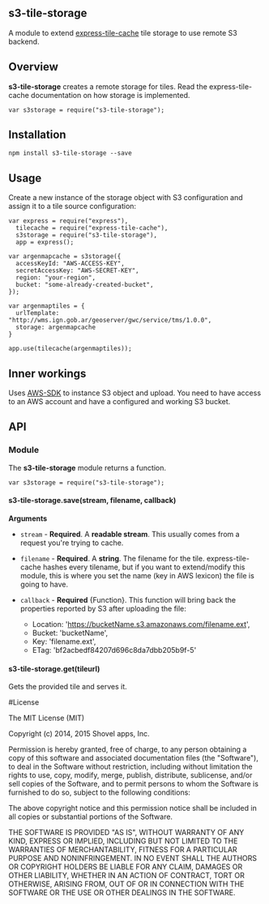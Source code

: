 ## s3-tile-storage
 
A module to extend [express-tile-cache](https://github.com/CGastrell/express-tile-cache) tile storage to use remote S3 backend. 


## Overview

**s3-tile-storage** creates a remote storage for tiles. Read the express-tile-cache documentation on how storage is implemented.

    
    var s3storage = require("s3-tile-storage");



## Installation 

    npm install s3-tile-storage --save

## Usage

Create a new instance of the storage object with S3 configuration and assign it to a tile source configuration:

    var express = require("express"),
      tilecache = require("express-tile-cache"),
      s3storage = require("s3-tile-storage"),
      app = express();

    var argenmapcache = s3storage({
      accessKeyId: "AWS-ACCESS-KEY",
      secretAccessKey: "AWS-SECRET-KEY",
      region: "your-region",
      bucket: "some-already-created-bucket",
    });

    var argenmaptiles = {
      urlTemplate: "http://wms.ign.gob.ar/geoserver/gwc/service/tms/1.0.0",
      storage: argenmapcache
    }

    app.use(tilecache(argenmaptiles));


## Inner workings

Uses [AWS-SDK](https://www.npmjs.com/package/aws-sdk) to instance S3 object and upload. You need to have access to an AWS account and have a configured and working S3 bucket.


## API

### Module

The **s3-tile-storage** module returns a function. 

    var s3storage = require("s3-tile-storage");

#### s3-tile-storage.save(stream, filename, callback)

**Arguments**

* `stream` - **Required**. A **readable stream**. This usually comes from a request you're trying to cache.

* `filename` - **Required**. A **string**. The filename for the tile. express-tile-cache hashes every tilename, but if you want to extend/modify this module, this is where you set the name (key in AWS lexicon) the file is going to have.

* `callback` - **Required** {Function}. This function will bring back the properties reported by S3 after uploading the file:

  * Location: 'https://bucketName.s3.amazonaws.com/filename.ext',
  * Bucket: 'bucketName',
  * Key: 'filename.ext',
  * ETag: 'bf2acbedf84207d696c8da7dbb205b9f-5'

#### s3-tile-storage.get(tileurl)

Gets the provided tile and serves it.


#License 

The MIT License (MIT)

Copyright (c) 2014, 2015 Shovel apps, Inc.

Permission is hereby granted, free of charge, to any person obtaining a copy
of this software and associated documentation files (the "Software"), to deal
in the Software without restriction, including without limitation the rights
to use, copy, modify, merge, publish, distribute, sublicense, and/or sell
copies of the Software, and to permit persons to whom the Software is
furnished to do so, subject to the following conditions:

The above copyright notice and this permission notice shall be included in all
copies or substantial portions of the Software.

THE SOFTWARE IS PROVIDED "AS IS", WITHOUT WARRANTY OF ANY KIND, EXPRESS OR
IMPLIED, INCLUDING BUT NOT LIMITED TO THE WARRANTIES OF MERCHANTABILITY,
FITNESS FOR A PARTICULAR PURPOSE AND NONINFRINGEMENT. IN NO EVENT SHALL THE
AUTHORS OR COPYRIGHT HOLDERS BE LIABLE FOR ANY CLAIM, DAMAGES OR OTHER
LIABILITY, WHETHER IN AN ACTION OF CONTRACT, TORT OR OTHERWISE, ARISING FROM,
OUT OF OR IN CONNECTION WITH THE SOFTWARE OR THE USE OR OTHER DEALINGS IN THE
SOFTWARE.